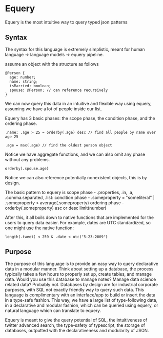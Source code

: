 # Equery

Equery is the most intuitive way to query typed json patterns

## Syntax

The syntax for this language is extremely simplistic, meant for human language -> language models -> equery pipeline.

assume an object with the structure as follows

```
@Person {
  age: number;
  name: string;
  isMarried: boolean;
  spouse: @Person; // can reference recursively
}
```

We can now query this data in an intuitive and flexible way using equery, assuming we have a lot of people inside our list.

Equery has 3 basic phases: the scope phase, the condition phase, and the ordering phase.
```
.name: .age > 25 ~ orderby(.age) desc // find all people by name over age 25
```

```
.age = max(.age) // find the oldest person object
```
Notice we have aggregate functions, and we can also omit any phase without any problems.

```
orderby(.spouse.age)
```
Notice we can also reference potentially nonexistent objects, this is by design.

The basic pattern to equery is
scope phase - .properties, .in, .a, .comma.separated, .list:
condition phase - .someproperty = "someliteral" | .someproperty > average(.someproperty)
ordering phase - orderby(.someproperty) asc or desc limit(number)

After this, it all boils down to native functions that are implemented for the users to query data easier.
For example, dates are UTC standardized, so one might use the native function:
```
length(.tweet) < 250 & .date < utc("5-23-2009")
```

## Purpose

The purpose of this language is to provide an easy way to query declarative data in a modular manner. Think about setting up a database, the process typically takes a few hours to properly set up, create tables, and manage data. Would you use this database to manage notes? Manage data science related data? Probably not. Databases by design are for industrial corporate purposes, with SQL not exactly friendly way to query such data. This language is complimentary with an interface/app to build or insert the data in a type-safe fashion. This way, we have a large list of type-following data, in a declarative and modular fashion, which can be queried using equery, or natural language which can translate to equery.

Equery is meant to give the query potential of SQL, the intuitiveness of twitter advanced search, the type-safety of typescript, the storage of databases, outputted with the declarativeness and modularity of JSON.
